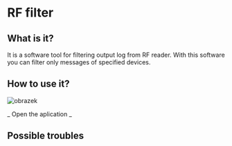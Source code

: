 # RF filter

## What is it?

It is a software tool for filtering output log from RF reader. With this software you can filter only messages of specified devices.

## How to use it?
![obrazek](https://github.com/NeoGamer159/Test-readme/assets/76593235/b81f97c7-aded-46e6-9872-1a63887b74a2)

_ Open the aplication
_ 
## Possible troubles
